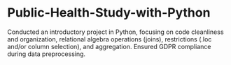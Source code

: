 # Public-Health-Study-with-Python
Conducted an introductory project in Python, focusing on code cleanliness and organization, relational algebra operations (joins), restrictions (.loc and/or column selection), and aggregation. Ensured GDPR compliance during data preprocessing.
